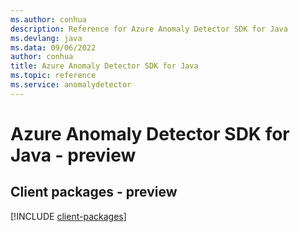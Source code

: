 ```yaml
---
ms.author: conhua
description: Reference for Azure Anomaly Detector SDK for Java
ms.devlang: java
ms.data: 09/06/2022
author: conhua
title: Azure Anomaly Detector SDK for Java
ms.topic: reference
ms.service: anomalydetector
---
```

# Azure Anomaly Detector SDK for Java - preview

## Client packages - preview
[!INCLUDE [client-packages](anomaly-detector-client-index.md)]